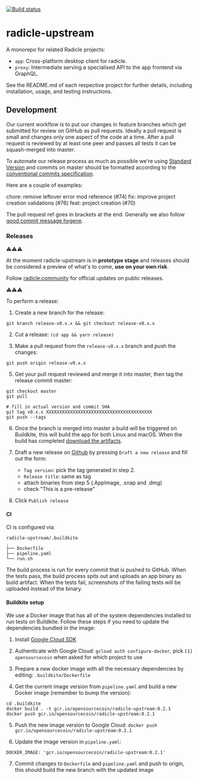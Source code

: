 [![Build status][badge]][status]

# radicle-upstream

A monorepo for related Radicle projects:

- `app`: Cross-platform desktop client for radicle.
- `proxy`: Intermediate serving a specialised API to the app frontend
  via GraphQL.

See the README.md of each respective project for further details, including
installation, usage, and testing instructions.


## Development

Our current workflow is to put our changes in feature branches which get
submitted for review on GitHub as pull requests. Ideally a pull request is
small and changes only one aspect of the code at a time. After a pull request
is reviewed by at least one peer and passes all tests it can be squash-merged
into master.

To automate our release process as much as possible we're using
[Standard Version][sv] and commits on master should be formatted according to
the [conventional commits specification][ccs].

Here are a couple of examples:

  chore: remove leftover error mod reference (#74)
  fix: improve project creation validations (#76)
  feat: project creation (#70)

The pull request ref goes in brackets at the end.
Generally we also follow [good commit message hygene][tpope].


### Releases

:warning::warning::warning:

At the moment radicle-upstream is in **prototype stage** and releases should
be considered a preview of what's to come, **use on your own risk**.

Follow [radicle.community][comm] for official updates on public releases.

:warning::warning::warning:


To perform a release:

1. Create a new branch for the release:
```
git branch release-v0.x.x && git checkout release-v0.x.x
```

2. Cut a release: `(cd app && yarn release)`

4. Make a pull request from the `release-v0.x.x` branch and push the changes:
```
git push origin release-v0.x.x
```

5. Get your pull request reviewed and merge it into master, then tag the
   release commit master:
```
git checkout master
git pull

# fill in actual version and commit SHA
git tag v0.x.x XXXXXXXXXXXXXXXXXXXXXXXXXXXXXXXXXXXXXXXX
git push --tags
```

6. Once the branch is merged into master a build will be triggered on
   Buildkite, this will build the app for both Linux and macOS. When the build
   has completed [download the artifacts][artifacts].

7. Draft a new release on [Github][releases] by pressing `Draft a new release`
   and fill out the form:
     - `Tag version`: pick the tag generated in step 2.
     - `Release title`: same as tag
     - attach binaries from step 5 (.AppImage, .snap and .dmg)
     - check "This is a pre-release"

7. Click `Publish release`


#### CI

CI is configured via:

```
radicle-upstream/.buildkite
.
├── Dockerfile
├── pipeline.yaml
└── run.sh
```

The build process is run for every commit that is pushed to GitHub. When the
tests pass, the build process spits out and uploads an app binary as build
artifact. When the tests fail, screenshots of the failing tests will be
uploaded instead of the binary.


#### Buildkite setup

We use a Docker image that has all of the system dependencies installed to run
tests on Buildkite. Follow these steps if you need to update the dependencies
bundled in the image:

1. Install [Google Cloud SDK][gc]

2. Authenticate with Google Cloud: `gcloud auth configure-docker`, pick
   `[1] opensourcecoin` when asked for which project to use

3. Prepare a new docker image with all the necessary dependencies by editing:
   `.buildkite/Dockerfile`

4. Get the current image version from `pipeline.yaml` and build a new Docker
   image (remember to bump the version):
```
cd .buildkite
docker build . -t gcr.io/opensourcecoin/radicle-upstream:0.2.1
docker push gcr.io/opensourcecoin/radicle-upstream:0.2.1
```

5. Push the new image version to Google Cloud:
   `docker push gcr.io/opensourcecoin/radicle-upstream:0.2.1`

6. Update the image version in `pipeline.yaml`:
```
DOCKER_IMAGE: 'gcr.io/opensourcecoin/radicle-upstream:0.2.1'

```
7. Commit changes to `Dockerfile` and `pipeline.yaml` and push to origin, this
   should build the new branch with the updated image


[badge]: https://badge.buildkite.com/4fb43c6b471ab7cc26509eae235b0e4bbbaace11cc1848eae6.svg?branch=master
[status]: https://buildkite.com/monadic/radicle-upstream
[tpope]: https://tbaggery.com/2008/04/19/a-note-about-git-commit-messages.html
[sv]: https://github.com/conventional-changelog/standard-version
[gc]: https://cloud.google.com/sdk/docs/quickstart-macos
[ccs]: https://www.conventionalcommits.org/en/v1.0.0/
[artifacts]: https://buildkite.com/monadic/radicle-upstream/builds?branch=master
[releases]: https://github.com/radicle-dev/radicle-upstream/releases
[comm]: https://radicle.community/
